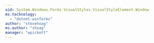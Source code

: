 ```yaml
---
uid: System.Windows.Forms.VisualStyles.VisualStyleElement.Window
ms.technology: 
  - "dotnet-winforms"
author: "stevehoag"
ms.author: "shoag"
manager: "wpickett"
---
```

